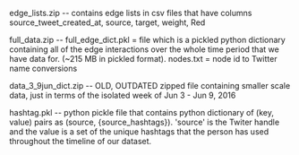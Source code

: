 edge_lists.zip -- contains edge lists in csv files that have columns 
		source_tweet_created_at, source, target, weight, Red

full_data.zip -- full_edge_dict.pkl = file which is a pickled python dictionary containing all of the edge interactions over the whole time period that we have data for. (~215 MB in pickled format).
		nodes.txt = node id to Twitter name conversions

data_3_9jun_dict.zip -- OLD, OUTDATED zipped file containing smaller scale data, just in terms of the isolated week of Jun 3 - Jun 9, 2016


hashtag.pkl -- python pickle file that contains python dictionary of (key, value) pairs as (source, {source_hashtags}). 'source' is the Twiter handle and the value is a set of the unique hashtags that the person has used throughout the timeline of our dataset. 
